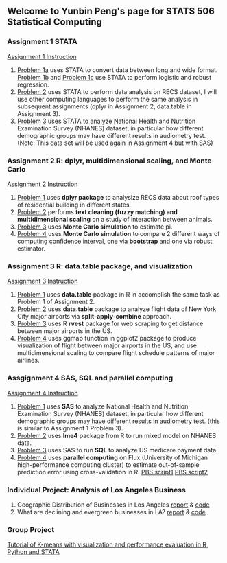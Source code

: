 ## Welcome to Yunbin Peng's page for STATS 506 Statistical Computing

### Assignment 1 STATA
[Assignment 1 Instruction](https://jbhender.github.io/Stats506/ProblemSet1.html)
1. [Problem 1a](https://github.com/pengyunbin/stats506/blob/master/hw1_problem1a.do) uses STATA to convert data between long and wide format. [Problem 1b](https://github.com/pengyunbin/stats506/blob/master/hw1_problem1b.do) and [Problem 1c](https://github.com/pengyunbin/stats506/blob/master/hw1_problem1c.do) use STATA to perform logistic and robust regression.
2. [Problem 2](https://github.com/pengyunbin/stats506/blob/master/hw1_problem_2.do) uses STATA to perform data analysis on RECS dataset, I will use other computing languages to perform the same analysis in subsequent assignments (dplyr in Assignment 2, data.table in Assignment 3).
3. [Problem 3](https://github.com/pengyunbin/stats506/blob/master/hw1_problem_3.do) uses STATA to analyze National Health and Nutrition Examination Survey (NHANES) dataset, in particular how different demographic groups may have different results in audiometry test. (Note: This data set will be used again in Assignment 4 but with SAS)

### Assignment 2 R: dplyr, multidimensional scaling, and Monte Carlo
[Assignment 2 Instruction](https://jbhender.github.io/Stats506/ProblemSet2.html)
1. [Problem 1](https://pengyunbin.github.io/stats506/hw2_q1) uses **dplyr package** to analysize RECS data about roof types of residential building in different states.
2. [Problem 2](https://pengyunbin.github.io/stats506/hw2_q2) performs **text cleaning (fuzzy matching) and multidimensional scaling** on a study of interaction between animals.
3. [Problem 3](https://pengyunbin.github.io/stats506/hw2_q3) uses **Monte Carlo simulation** to estimate pi.
4. [Problem 4](https://pengyunbin.github.io/stats506/hw2_q4) uses **Monte Carlo simulation** to compare 2 different ways of computing confidence interval, one via **bootstrap** and one via robust estimator.

### Assignment 3 R: data.table package, and visualization
[Assignment 3 Instruction](https://jbhender.github.io/Stats506/ProblemSet3.html)
1. [Problem 1](https://pengyunbin.github.io/stats506/hw3_problem1.html) uses **data.table** package in R in accomplish the same task as Problem 1 of Assignment 2.
2. [Problem 2](https://pengyunbin.github.io/stats506/hw3_problem2.html) uses **data.table** package to analyze flight data of New York City major airports via **split-apply-combine** approach.
3. [Problem 3](https://pengyunbin.github.io/stats506/hw3_problem3.html) uses R **rvest** package for web scraping to get distance between major airports in the US.  
4. [Problem 4](https://pengyunbin.github.io/stats506/hw3_problem4.html) uses ggmap function in ggplot2 package to produce visualization of flight between major airports in the US, and use multidimensional scaling to compare flight schedule patterns of major airlines.


### Assgignment 4 SAS, SQL and parallel computing
[Assignment 4 Instruction](https://jbhender.github.io/Stats506/ProblemSet4.html)
1. [Problem 1](https://pengyunbin.github.io/stats506/PS4_Question_1.pdf) uses **SAS** to analyze National Health and Nutrition Examination Survey (NHANES) dataset, in particular how different demographic groups may have different results in audiometry test. (this is similar to Assignment 1 Problem 3).
2. [Problem 2](https://pengyunbin.github.io/stats506/hw4_question_2) uses **lme4** package from R to run mixed model on NHANES data.
3. [Problem 3](https://pengyunbin.github.io/stats506/PS4_Question_3.pdf) uses SAS to run **SQL** to analyze US medicare payment data.
4. [Problem 4](https://pengyunbin.github.io/stats506/hw4_question_4) uses **parallel computing** on Flux (University of Michigan high-performance computing cluster) to estimate out-of-sample prediction error using cross-validation in R. [PBS script1](https://pengyunbin.github.io/stats506/P4Q4d_pbs_yunbpeng.txt) [PBS script2](https://pengyunbin.github.io/stats506/P4Q4e_pbs_yunbpeng.txt)

### Individual Project: Analysis of Los Angeles Business
1. Geographic Distribution of Businesses in Los Angeles [report](https://pengyunbin.github.io/stats506/LA_Project/Project_Question_1_final.pdf) & [code](https://github.com/pengyunbin/stats506/blob/master/LA_Project/Project_Question_1_code_final.R)
2. What are declining and evergreen businesses in LA? [report](https://pengyunbin.github.io/stats506/LA_Project/Project_Question_2_Final.pdf) & [code](https://github.com/pengyunbin/stats506/blob/master/LA_Project/Project_Question_2_code_final.R)


### Group Project
[Tutorial of K-means with visualization and performance evaluation in R, Python and STATA](https://pengyunbin.github.io/stats506/Group%203%20Project%20Final.html)  
